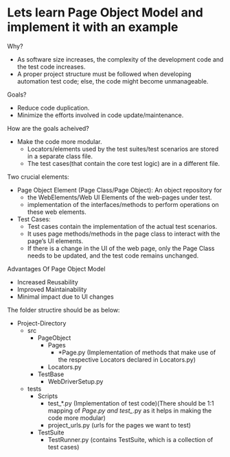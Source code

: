 # Lets learn Page Object Model and implement it with an example

Why?
+ As software size increases, the complexity of the development code and the test code increases.
+ A proper project structure must be followed when developing automation test code; else, the code might become unmanageable.


Goals?
+ Reduce code duplication.
+ Minimize the efforts involved in code update/maintenance.


How are the goals acheived?
+ Make the code more modular.
  + Locators/elements used by the test suites/test scenarios are stored in a separate class file.
  + The test cases(that contain the core test logic) are in a different file.


Two crucial elements:
+ Page Object Element (Page Class/Page Object): An object repository for
  + the WebElements/Web UI Elements of the web-pages under test.
  + implementation of the interfaces/methods to perform operations on these web elements.
+ Test Cases:
  + Test cases contain the implementation of the actual test scenarios.
  + It uses page methods/methods in the page class to interact with the page’s UI elements.
  + If there is a change in the UI of the web page, only the Page Class needs to be updated, and the test code remains unchanged.


Advantages Of Page Object Model
+ Increased Reusability
+ Improved Maintainability
+ Minimal impact due to UI changes


The folder structire should be as below: 

+ Project-Directory
  + src
    + PageObject
      + Pages
        + *Page.py (Implementation of methods that make use of the respective Locators declared in Locators.py)
      + Locators.py
    + TestBase
      + WebDriverSetup.py
  + tests
    + Scripts
      + test_*.py (Implementation of test code)(There should be 1:1 mapping of *Page.py and test_*.py as it helps in making the code more modular)
      + project_urls.py (urls for the pages we want to test)
    + TestSuite
      + TestRunner.py (contains TestSuite, which is a collection of test cases)
